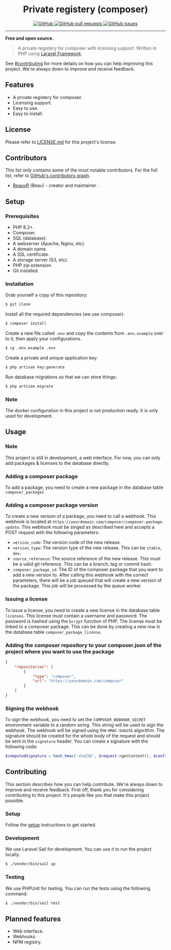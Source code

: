 <h1 align="center">
    Private registery (composer)
</h1>

<p align="center">
    <a href="https://github.com/BeauvR/registery/blob/master/LICENSE.md" target="blank">
        <img src="https://img.shields.io/github/license/EBeauvR/registery" alt="GitHub">
    </a>
    <a href="https://github.com/BeauvR/registery/pulls" target="blank">
        <img src="https://img.shields.io/github/issues-pr/BeauvR/registery" alt="GitHub pull requests">
    </a>
    <a href="https://github.com/BeauvR/registery/issues" target="blank">
        <img src="https://img.shields.io/github/issues/BeauvR/registery" alt="GitHub issues">
    </a>
</p>

<hr>

<strong>Free and open source.</strong>

> A private registery for composer with licensing support. Written in PHP using [Laravel Framework](https://laravel.com/).

See [#contributing](#Contributing) for more details on how you can help improving this project. We're always down to improve and receive feedback.

## Features
* A private registery for composer.
* Licensing support.
* Easy to use.
* Easy to install.

## License
Please refer to [LICENSE.md](https://github.com/BeauvR/registery/blob/master/LICENSE.md) for this project's license.

## Contributors
This list only contains some of the most notable contributors. For the full list, refer to [GitHub's contributors graph](https://github.com/BeauvR/registery/graphs/contributors).
* [BeauvR](https://github.com/BeauvR) (Beau) - creator and maintainer .

## Setup
### Prerequisites
* PHP 8.2+.
* Composer.
* SQL (database).
* A webserver (Apache, Nginx, etc).
* A domain name.
* A SSL certificate.
* A storage server (S3, etc).
* PHP zip extension.
* Git installed.

### Installation
Grab yourself a copy of this repository:
```bash
$ git clone
```

Install all the required dependencies (we use composer):
```bash
$ composer install
```

Create a new file called ``.env`` and copy the contents from ``.env.example`` over to it, then apply your configurations.
```bash
$ cp .env.example .env
```

Create a private and unique application key:
```bash
$ php artisan key:generate
```

Run database migrations so that we can store things:
```bash
$ php artisan migrate
```

### Note
The docker configuration in this project is not production ready. It is only used for development.

## Usage
### Note
This project is still in development, a web interface. For now, you can only add packages & licenses to the database directly.

### Adding a composer package
To add a package, you need to create a new package in the database table ``composer_packages``

### Adding a composer package version
To create a new version of a package, you need to call a webhook. This webhook is located at ``https://yourdomain.com/composer/composer-package-update``. This webhook must be singed as described here and accepts a POST request with the following parameters:
* ``version_code``: The version code of the new release.
* ``version_type``: The version type of the new release. This can be ``stable``, ``dev``.
* ``source_reference``: The source reference of the new release. This must be a valid git reference. This can be a branch, tag or commit hash.
* ``composer_package_id``: The ID of the composer package that you want to add a new version to.
After calling this webhook with the correct parameters, there will be a job queued that will create a new version of the package. This job will be processed by the queue worker.

### Issuing a license
To issue a license, you need to create a new license in the database table ``licenses``.
This license must contain a username and password. The password is hashed using the ``bcrypt`` function of PHP.
The license must be linked to a composer package. This can be done by creating a new row in the database table ``composer_package_license``.

### Adding the composer repository to your composer.json of the project where you want to use the package
```json
{
    "repositories": [
        {
            "type": "composer",
            "url": "https://yourdomain.com/composer"
        }
    ]
}
```

### Signing the webhook
To sign the webhook, you need to set the ``COMPOSER_WEBHOOK_SECRET`` environment variable to a random string. This string will be used to sign the webhook. The webhook will be signed using the ``HMAC-SHA256`` algorithm. The signature should be created for the whole body of the request and should be sent in the `signature` header. You can create a signature with the following code:
```PHP
$computedSignature = hash_hmac('sha256', $request->getContent(), $configuredSigningSecret);
```

## Contributing
This section describes how you can help contribute. We're always down to improve and receive feedback.
First off, thank you for considering contributing to this project. It's people like you that make this project possible.

### Setup 
Follow the [setup](#Setup) instructions to get started.

### Development
We use Laravel Sail for development. You can use it to run the project locally. 
```bash
$ ./vendor/bin/sail up
```

### Testing
We use PHPUnit for testing. You can run the tests using the following command:
```bash
$ ./vendor/bin/sail test
```

## Planned features
* Web interface.
* Webhooks.
* NPM registry.